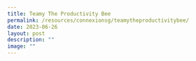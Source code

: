 ```yaml
---
title: Teamy The Productivity Bee
permalink: /resources/connexionsg/teamytheproductivitybee/
date: 2023-06-26
layout: post
description: ""
image: ""
---
```


